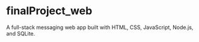 # finalProject_web
A full-stack messaging web app built with HTML, CSS, JavaScript, Node.js, and SQLite.
